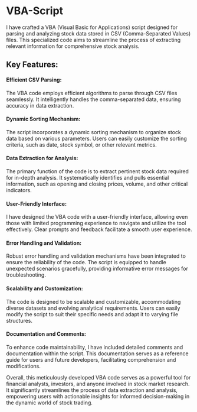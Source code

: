 # VBA-Script
I have crafted a VBA (Visual Basic for Applications) script designed for parsing and analyzing stock data stored in CSV (Comma-Separated Values) files. This specialized code aims to streamline the process of extracting relevant information for comprehensive stock analysis.


## Key Features:

#### Efficient CSV Parsing:
The VBA code employs efficient algorithms to parse through CSV files seamlessly. It intelligently handles the comma-separated data, ensuring accuracy in data extraction.

#### Dynamic Sorting Mechanism:
The script incorporates a dynamic sorting mechanism to organize stock data based on various parameters. Users can easily customize the sorting criteria, such as date, stock symbol, or other relevant metrics.

#### Data Extraction for Analysis:
The primary function of the code is to extract pertinent stock data required for in-depth analysis. It systematically identifies and pulls essential information, such as opening and closing prices, volume, and other critical indicators.

#### User-Friendly Interface:
I have designed the VBA code with a user-friendly interface, allowing even those with limited programming experience to navigate and utilize the tool effectively. Clear prompts and feedback facilitate a smooth user experience.

#### Error Handling and Validation:
Robust error handling and validation mechanisms have been integrated to ensure the reliability of the code. The script is equipped to handle unexpected scenarios gracefully, providing informative error messages for troubleshooting.

#### Scalability and Customization:
The code is designed to be scalable and customizable, accommodating diverse datasets and evolving analytical requirements. Users can easily modify the script to suit their specific needs and adapt it to varying file structures.

#### Documentation and Comments:
To enhance code maintainability, I have included detailed comments and documentation within the script. This documentation serves as a reference guide for users and future developers, facilitating comprehension and modifications.

Overall, this meticulously developed VBA code serves as a powerful tool for financial analysts, investors, and anyone involved in stock market research. It significantly streamlines the process of data extraction and analysis, empowering users with actionable insights for informed decision-making in the dynamic world of stock trading.
